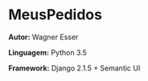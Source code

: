 
# MeusPedidos

__Autor:__ Wagner Esser

__Linguagem:__ Python 3.5

__Framework:__ Django 2.1.5 + Semantic UI